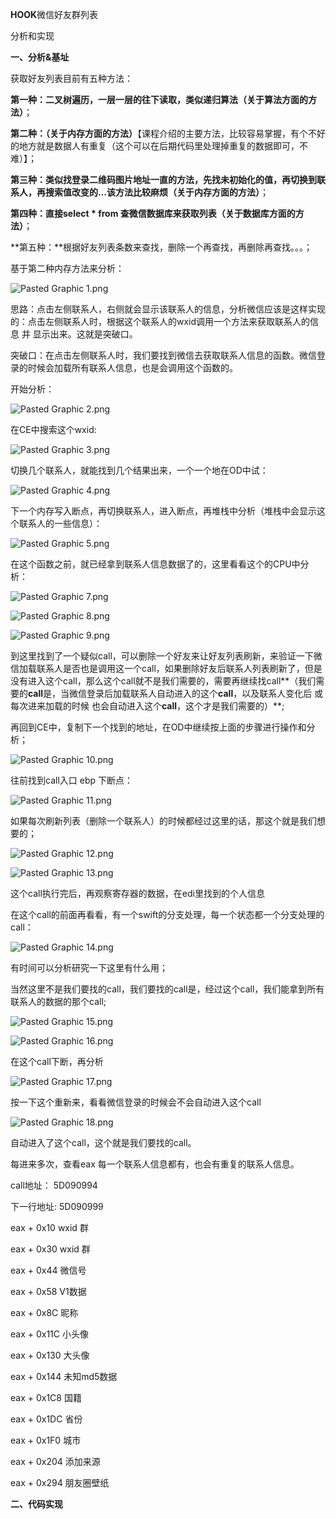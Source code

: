 **HOOK**微信好友群列表

分析和实现



**一、分析&基址**

获取好友列表目前有五种方法：

**第一种：**二叉树遍历，一层一层的往下读取，类似递归算法**（关于算法方面的方法）**；

**第二种：（关于内存方面的方法）**【课程介绍的主要方法，比较容易掌握，有个不好的地方就是数据人有重复（这个可以在后期代码里处理掉重复的数据即可，不难）】；

**第三种：**类似找登录二维码图片地址一直的方法，先找未初始化的值，再切换到联系人，再搜索值改变的…该方法比较麻烦**（关于内存方面的方法）**；

**第四种：**直接select * from 查微信数据库来获取列表**（关于数据库方面的方法）**；

**第五种：**根据好友列表条数来查找，删除一个再查找，再删除再查找。。。；





基于第二种内存方法来分析：

![Pasted Graphic 1.png](/var/folders/_8/n5n2trzn1tqc8pw803z2wtzm0000gn/T/abnerworks.Typora/49FE1D0E-E8AF-40E4-8D8C-0539FAD1122C/Pasted%20Graphic%201.png)

思路：点击左侧联系人，右侧就会显示该联系人的信息，分析微信应该是这样实现的：点击左侧联系人时，根据这个联系人的wxid调用一个方法来获取联系人的信息 并 显示出来。这就是突破口。



突破口：在点击左侧联系人时，我们要找到微信去获取联系人信息的函数。微信登录的时候会加载所有联系人信息，也是会调用这个函数的。



开始分析：

![Pasted Graphic 2.png](/var/folders/_8/n5n2trzn1tqc8pw803z2wtzm0000gn/T/abnerworks.Typora/49FE1D0E-E8AF-40E4-8D8C-0539FAD1122C/Pasted%20Graphic%202.png)

在CE中搜索这个wxid:

![Pasted Graphic 3.png](/var/folders/_8/n5n2trzn1tqc8pw803z2wtzm0000gn/T/abnerworks.Typora/49FE1D0E-E8AF-40E4-8D8C-0539FAD1122C/Pasted%20Graphic%203.png)

切换几个联系人，就能找到几个结果出来，一个一个地在OD中试：

![Pasted Graphic 4.png](/var/folders/_8/n5n2trzn1tqc8pw803z2wtzm0000gn/T/abnerworks.Typora/49FE1D0E-E8AF-40E4-8D8C-0539FAD1122C/Pasted%20Graphic%204.png)

下一个内存写入断点，再切换联系人，进入断点，再堆栈中分析（堆栈中会显示这个联系人的一些信息）：

![Pasted Graphic 5.png](/var/folders/_8/n5n2trzn1tqc8pw803z2wtzm0000gn/T/abnerworks.Typora/49FE1D0E-E8AF-40E4-8D8C-0539FAD1122C/Pasted%20Graphic%205.png)

在这个函数之前，就已经拿到联系人信息数据了的，这里看看这个的CPU中分析：

![Pasted Graphic 7.png](/var/folders/_8/n5n2trzn1tqc8pw803z2wtzm0000gn/T/abnerworks.Typora/49FE1D0E-E8AF-40E4-8D8C-0539FAD1122C/Pasted%20Graphic%207.png)

![Pasted Graphic 8.png](/var/folders/_8/n5n2trzn1tqc8pw803z2wtzm0000gn/T/abnerworks.Typora/49FE1D0E-E8AF-40E4-8D8C-0539FAD1122C/Pasted%20Graphic%208.png)

![Pasted Graphic 9.png](/var/folders/_8/n5n2trzn1tqc8pw803z2wtzm0000gn/T/abnerworks.Typora/49FE1D0E-E8AF-40E4-8D8C-0539FAD1122C/Pasted%20Graphic%209.png)

到这里找到了一个疑似call，可以删除一个好友来让好友列表刷新，来验证一下微信加载联系人是否也是调用这一个call，如果删除好友后联系人列表刷新了，但是没有进入这个call，那么这个call就不是我们需要的，需要再继续找call**（我们需要的****call****是，当微信登录后加载联系人自动进入的这个****call****，以及联系人变化后 或 每次进来加载的时候 也会自动进入这个****call****，这个才是我们需要的）**;



再回到CE中，复制下一个找到的地址，在OD中继续按上面的步骤进行操作和分析；

![Pasted Graphic 10.png](/var/folders/_8/n5n2trzn1tqc8pw803z2wtzm0000gn/T/abnerworks.Typora/49FE1D0E-E8AF-40E4-8D8C-0539FAD1122C/Pasted%20Graphic%2010.png)



往前找到call入口 ebp 下断点：

![Pasted Graphic 11.png](/var/folders/_8/n5n2trzn1tqc8pw803z2wtzm0000gn/T/abnerworks.Typora/49FE1D0E-E8AF-40E4-8D8C-0539FAD1122C/Pasted%20Graphic%2011.png)

如果每次刷新列表（删除一个联系人）的时候都经过这里的话，那这个就是我们想要的；

![Pasted Graphic 12.png](/var/folders/_8/n5n2trzn1tqc8pw803z2wtzm0000gn/T/abnerworks.Typora/49FE1D0E-E8AF-40E4-8D8C-0539FAD1122C/Pasted%20Graphic%2012.png)



![Pasted Graphic 13.png](/var/folders/_8/n5n2trzn1tqc8pw803z2wtzm0000gn/T/abnerworks.Typora/49FE1D0E-E8AF-40E4-8D8C-0539FAD1122C/Pasted%20Graphic%2013.png)

这个call执行完后，再观察寄存器的数据，在edi里找到的个人信息



在这个call的前面再看看，有一个swift的分支处理，每一个状态都一个分支处理的call：

![Pasted Graphic 14.png](/var/folders/_8/n5n2trzn1tqc8pw803z2wtzm0000gn/T/abnerworks.Typora/49FE1D0E-E8AF-40E4-8D8C-0539FAD1122C/Pasted%20Graphic%2014.png)

有时间可以分析研究一下这里有什么用；



当然这里不是我们要找的call，我们要找的call是，经过这个call，我们能拿到所有联系人的数据的那个call;

![Pasted Graphic 15.png](/var/folders/_8/n5n2trzn1tqc8pw803z2wtzm0000gn/T/abnerworks.Typora/49FE1D0E-E8AF-40E4-8D8C-0539FAD1122C/Pasted%20Graphic%2015.png)



![Pasted Graphic 16.png](/var/folders/_8/n5n2trzn1tqc8pw803z2wtzm0000gn/T/abnerworks.Typora/49FE1D0E-E8AF-40E4-8D8C-0539FAD1122C/Pasted%20Graphic%2016.png)

在这个call下断，再分析

![Pasted Graphic 17.png](/var/folders/_8/n5n2trzn1tqc8pw803z2wtzm0000gn/T/abnerworks.Typora/49FE1D0E-E8AF-40E4-8D8C-0539FAD1122C/Pasted%20Graphic%2017.png)

按一下这个重新来，看看微信登录的时候会不会自动进入这个call

![Pasted Graphic 18.png](/var/folders/_8/n5n2trzn1tqc8pw803z2wtzm0000gn/T/abnerworks.Typora/49FE1D0E-E8AF-40E4-8D8C-0539FAD1122C/Pasted%20Graphic%2018.png)

自动进入了这个call，这个就是我们要找的call。

每进来多次，查看eax 每一个联系人信息都有，也会有重复的联系人信息。

call地址：   5D090994

下一行地址: 5D090999



eax + 0x10   wxid 群

eax + 0x30   wxid 群

eax + 0x44  微信号

eax + 0x58  V1数据

eax + 0x8C  昵称

eax + 0x11C 小头像

eax + 0x130 大头像

eax + 0x144 未知md5数据

eax + 0x1C8 国籍

eax + 0x1DC 省份

eax + 0x1F0 城市

eax + 0x204 添加来源

eax + 0x294 朋友圈壁纸









**二、代码实现**

